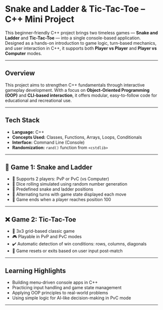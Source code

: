 # Snake and Ladder & Tic-Tac-Toe – C++ Mini Project

This beginner-friendly C++ project brings two timeless games — **Snake and Ladder** and **Tic-Tac-Toe** — into a single console-based application. Designed as a hands-on introduction to game logic, turn-based mechanics, and user interaction in C++, it supports both **Player vs Player** and **Player vs Computer** modes.

---

##  Overview

This project aims to strengthen C++ fundamentals through interactive gameplay development. With a focus on **Object-Oriented Programming (OOP)** and **CLI-based interaction**, it offers modular, easy-to-follow code for educational and recreational use.

---

##  Tech Stack

- **Language:** C++
- **Concepts Used:** Classes, Functions, Arrays, Loops, Conditionals
- **Interface:** Command Line (Console)
- **Randomization:** `rand()` function from `<cstdlib>`

---

## 🎲 Game 1: Snake and Ladder

- 👥 Supports 2 players: PvP or PvC (vs Computer)
- 🎲 Dice rolling simulated using random number generation
- 🐍 Predefined snake and ladder positions
- 🔁 Alternating turns with game state displayed each move
- 🏁 Game ends when a player reaches position 100

---

## ❌ Game 2: Tic-Tac-Toe

- 📏 3x3 grid-based classic game
- 🎮 Playable in PvP and PvC modes
- ✔️ Automatic detection of win conditions: rows, columns, diagonals
- 🔄 Game resets or exits based on user input post-match

---

##  Learning Highlights

- Building menu-driven console apps in C++
- Practicing input handling and game state management
- Applying OOP principles to real-world problems
- Using simple logic for AI-like decision-making in PvC mode

---

